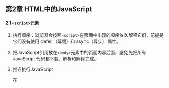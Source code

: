## 第2章 HTML中的JavaScript

#### 2.1 `<script>`元素

1. 执行顺序：浏览器会按照`<script>`在页面中出现的顺序依次解释它们，前提是它们没有使用 defer （延缓）和 async（异步） 属性。

2. 把JavaScript引用放在`<body>`元素中的页面内容后面，避免先把所有 JavaScript 代码都下载、解析和解释完成。

3. 推迟执行JavaScript

   在<script>元素上设置 defer 属性，相当于告诉浏览器立即下载（但也是要到加载到这个元素），但延迟执行，延迟到整个页面都解析完毕后。

   **有多个延迟脚本defer时执行顺序不能确定（尽管大多按照先后顺序），因此最好只包含一个这样的脚本**

4. 异步执行

   可以使用 async 属性表示脚本不需要等待其他脚本，同时也不阻塞文档渲染，即异步加载。异步脚本不能保证按照它们在页面中出现的次序执行。正因为如此，异步脚本**不应该在加载期间修改 DOM**。

5. 动态加载脚本

   可以通过DOM操作向DOM中添加script元素以加载脚本。

6. XHTML本意代替HTML，现已退出历史舞台。

#### 2.2 行内代码与外部文件

1. 最佳实践

   尽可能将JavaScript代码放在外部文件中。

   **可维护性、缓存、适应未来**

#### 2.3文档模式

1. 标准模式下，浏览器按照规范呈现页面。混杂模式下，页面以一种比较宽松的向后兼容的方式显示。

   `<!DOCTYPE html>`是标准模式下HTML5的声明；

   混杂模式靠省略doctype开启；

   标准模式和准标准模式非常接近。

#### 2.4 `<noscript>`元素

1. 对禁用或不支持（已经没有不支持js的了）JavaScript的浏览器提供替代内容。如果浏览器支持并启用脚本，则`<noscript>`元素中的任何内容都不会被渲染。



## 第3章 语言基础

#### 3.1 `<script>`元素

1. ECMAScript中一切都区分大小写

2. ECMAScript标识符的最佳实践是**使用驼峰大小写形式**。

3. 严格模式

   要对整个脚本启用严格模式，在脚本开头加上这一行：

   **`"use strict";` **

   也可在函数体开头单独指定一个函数严格模式。

4. 语句加分号；一条语句也用代码块；

#### 3.3 变量

1. 不推荐改变变量保存值的类型。

2. var的声明的作用域为包含它的**函数作用域**  **（*这里的函数指ECMAScript函数？定义在`if`语句中的大括号内的变量还在函数作用域内）**。

   去掉var 操作符之后，变量 就变成了全局变量，严格模式下不允许。

   用var定义变量会声明“提升”（hoist），也就是把所有变量声明都拉到函数作用域的顶部。

3. `let`和`var`声明的区别

   1. `let`是块作用域；`var`是函数作用域

   2. `let`声明的变量在作用域中不会被提升；

   3. `let`在*全局作用域中*声明的变量不会成为window对象的属性，`var`声明的会；

   4. for循环中，使用`var`定义的迭代变量会渗透到循环体外部。

      奇特问题：`eg`:

      ```javascript
      for (var i = 0; i < 5; ++i) { 
       setTimeout(() => console.log(i), 0) 
      } 
      // 你可能以为会输出 0、1、2、3、4 
      // 实际上会输出 5、5、5、5、5 
      /*
      因为在退出循环时，迭代变量保存的是导致循环退出的值：5。在之后执行超时逻辑时，所有的 i 都是同一个变量.
      */
      
      for (let i = 0; i < 5; ++i) { 
       setTimeout(() => console.log(i), 0) 
      } 
      // 会输出 0、1、2、3、4
      /*
      而在使用 let 声明迭代变量时，JavaScript 引擎在后台会为每个迭代循环声明一个新的迭代变量。
      */
      ```

4. `const`声明

   与`let`基本相同。

   区别：声明的**同时必须初始化变量**，且之后**不可被修改**。

   所以`const`不能声明迭代变量。

   但是值得注意的是，`const` 声明的限制只适用于它指向的变量的引用。如果 `const` 变量引用的是一个对象，可以修改这个对象内部的属性。

   因此可以在`for-of` 和` for-in` 循环中使用。

5. **最佳实践**

   `const`优先，`let`次之，不使用`var`。

#### 3.4 数据类型

1. ECMAScript不能自定数据类型，所有值使用7种数据类型表示

   **6种简单数据类型（原始类型）**

   Undefined、Null、Boolean、Number、String、Symbol

   **1种复杂数据类型**

   Object

2. `typeof`操作符

   ECMAScript类型松散，通过** `typeof`操作符**知道数据类型，其返回的字符串值有7种：

   - "undefined"  未定义；
   - "boolean"  布尔值；
   - "string"  字符串
   - "number"  数值
   - "object"  对象或null
   - "function"  函数
   - "symbol"  符号

   **注意：**

   `typeof`是一个操作符，不需要参数（可以使用参数）；

   `typeof null`返回"object"，`null`被认为是一个对空对象的引用；

   函数其实是对象，但其有自己的特殊属性，所以用`typeof`区分函数和其他对象。

3. **Undefined类型**

   1. 只有一个值`undefined`，使用var或let声明了但没初始化相当于赋了`undefined`值，默认未经初始化的变量都会取得 `undefined`值。
   2. 声明未初始化以及未声明，都会返回"undefined"，所以建议声明的同时初始化。
   3. `undefined`是一个假(false)值。

4. **Null类型**

   1. 只有一个值`null`，表示一个空对象指针。
   2. 用`null`来初始化将来要保存对象值的变量。
   3. `null`也是一个假值，由`undefined`派生而来。

5. **Boolean类型**

   1. 两个字面值：`true`和`false`
   2. 其他类型通过`Boolean()`函数转换为布尔值。

   ![转为布尔值](assets/%E8%BD%AC%E4%B8%BA%E5%B8%83%E5%B0%94%E5%80%BC.png)

6. **Number类型**

   1. 二进制字面量以`0b`开头，八进制以`0o`开头，16进制以`0x`开头，科学记数法`eg: 3.25e7` ;

   2. 浮点值内存是整数值的两倍，所以ECMAScript会尽量把值转换为整数，如定义`1.` `1.0` 都会被转换成整数`1`处理；

   3. 由于浮点数精度问题，**永远不要测试特定的浮点值**。

   4. `isFinite()`函数测试数值范围。

   5. 特殊值`NaN`（Not a number）

      1. `0/0` `-0/+0` ，0，0相除返回 `NaN`；`1/0`为`Infinity`，`1/-0`为`-Infinity`，分子非零返回无穷大；
      2. 任何`NaN`操作返回`NaN`；
      3. `NaN`不等于包括`NaN`在内的任何值；
      4. `isNaN()`函数接收任意数据类型判断是否“不是数值”，该函数会先尝试转换为数值；

   6. 数值转换

      `Number()`转型函数，将任何数据类型转为数值；

      `parseInt()`依据指定基数 [ 参数 **radix** 的值]，把字符串 [ 参数 **string** 的值] 解析成整数;

      `parseFloat()`把一个字符串解析成浮点数。

7. **String类型**

   1. 字符串可以使用双引号（"）、单引号（'）或反引号（`）标示，几种表示没有区别。
   2. 通过length属性获取字符串长度。 eg:`text.length`；
   3. ECMAScript的字符串的值一旦创建就不能变了，要修改必须先销毁原始的字符串。
   4. 通过`toString()`方法转为字符串。eg:`obj.toString()`；
   5. null和undefined没有`toString`方法，使用`String()`转型函数。eg:`String(value)`；
   6. 字符串插值 `${}`可以直接写在字符串里，表达式中可以调用函数和方法。
   7. 模板字面量使用反引号 (\` \`)引用，是允许嵌入表达式的字符串字面量。你可以使用多行字符串和字符串插值功能。
   8. *模板字面量标签函数；
   9. *使用默认的 String.raw 标签函数获取原始的模板字面量内容。

8. **Symbol类型**

   1. 符号是原始值，且符号实例是唯一、不可变的，它的用户是确保对象属性使用唯一标识符。
   2. 使用`Symbol()`函数初始化一个符号。eg：`let sym = Symbol();`
   3. *使用`Symbol.for()`在全局符号注册表中创建并重用符号。
   4. 凡是可以使用字符串或数值作为属性的地方，都可以使用符号作为属性。
   5. \* **常用内置符号**以Symbol工厂函数字符串属性的形式存在。

9. **Object类型**

   1. 通过创建Object类型的实例来创建自己的对象，再给对象添加属性和方法：`let o = new Object()`
   2. Object是派生其他类的基类，，所有属性和方法在派生对象同时存在。
      - `constructor`：用于创建当前对象的函数；
      - `hasOwnProperty(propertyName)`：判断当前实例是否存在给定的属性。
      - `isPrototypeOf(object)`：判断当前对象是否是另一个对象的原型
      - `propertyIsEnumerable(propertyName)`：用于判断给定的属性是否可以使用
      - `toLocalString()`返回对象的字符串表示。（本地化执环境）
      - `toString()`返回对象的字符串表示。
      - `valueOf()`返回对象对应的字符串、数值或布尔表示。

#### 3.5 操作符

大部略过

1. 指数操作符 ** 	

   `Math.pow(3,2);与 3**2 一样`

2. 等于操作符`==`和全等操作符`===`的区别在于前者会先进行强制类型转换再确定操作数是否相等。后者不转换操作数。

3. 逗号操作符在同一条语句执行多个操作

   eg:`let num1 = 1,num2 = 2,num3 = 3`;

#### 3.6 语句

1. `for-in` 

   严格的迭代语句，用于枚举对象中的非符号键属性

   `for (property in expression) statement		`eg:

   ```javascript
   for(const propName in window){
   document.write(propName);
   }//显示了BOM对象window的全部属性
   ```

   ECMAScript对象的属性是无序的，因此`for-in`不保证返回对象属性的顺序。

2. `for-of`

   严格的迭代语句，遍历可迭代对象的元素，

   `for(property of expression) statement`

   ```javascript
   for(const el of [2,4,6,8]){
   document.write(el);
   }
   ```

   按照可迭代对象的next()方法顺序迭代元素，不支持迭代的变量将抛出错误。

3. 标签语句 `label:statement`

4. `switch`语句在比较每个条件值时会使用全等操作符，不会强制转换数据类型。

#### 3.7 函数

1. 基本用法

   ```js
   function functionName(arg0, arg1,...,argN) { 
    statements 
   }
   ```

2. 最佳实践：函数要么返回值，要么不返回值。只在某个条件下返回值的函数会带来麻烦，尤其是调试时。



## 第4章 变量、作用域与内存

#### 4.1 原始值与引用值

1. 原始值就是最简单的数据，Undefined、Null、Boolean、Number、String 和 Symbol。保存原始值的变量**按值**访问；

   引用值则是由多个值构成的对象。JavaScript不能直接访问内存，实际上操作的是对该对象的引用而非实际的对象本身。为此，保存引用值的变量是**按引用**访问的。

2. 原始值大小固定，因此保存在栈内存上。

   引用值是对象，存储在堆内存上。

3. 复制值

   原始值复制直接复制内存里的原始值；

   引用值赋给另一个变量，复制的是一个指针，和原变量指向同一个对象。

4. 传递参数

   *明确*：**ECMAScript中所有函数的参数都是按值传递的**

   如果是原始值，那么就跟原始值变量的复制一样，如果是引用值，那么就跟引用值变量的复制一样。

   ***在按引用传递参数时，值在内存中的位置会被保存在一个局部变量，这意味着对本地变量的修改会反映到函数外部。（这在 ECMAScript 中是不可能的。）**  需在后续实践中深入理解

5. 确定类型

   `typeof`确定原始值的类型好用，但对于引用值null或对象，使用`instanceof`判断对象是否为给定引用类型的实例。（按照原型链判定）

#### 4.2 执行上下文与作用域

1. 每个上下文关联一个**变量对象**，上下文中的所有变量和函数都存在这个对象上。上下文在其代码执行完毕后被销毁。

2. **全局上下文**是最外层的上下文，在浏览器中是window对象。`var`定义的全局变量和函数都会成为window对象的属性和方法，`let`和`const`的顶级声明不会定义在全局上下文中，但在作用域链解析效果上是一样的。

3. 每个函数调用都有自己的上下文。当代码执行流进入函数时，函数的上下文被推到一个上下文栈上。在函数执行完之后，上下文栈会弹出该函数上下文。

4. 上下文中的代码在执行的时候，会创建变量对象的一个**作用域链**，代码正在执行的上下文的变量对象始终位于作用域链的最前端。

5. 函数参数被认为是当前上下文中的变量

6. 执行到`try/catch`语句中的`catch`块，会在作用域链 前端添加一个变量对象。创建一个新的变量对象，这个变量对象会包含要抛出的错误对象的声明。

7.  ** `const`**声明的变量不能再被赋其他引用值，但对象键值不受影响。如果想整个对象不能被修改，使用`Object.freeze()`，再赋值会静默失败。

   `const obj = Object.freeze({});`

   应尽多的使用`const`声明。

8. 查找标识符的顺序沿着作用域链，最终可达全局上下文的变量对象。

#### 4.3 垃圾回收

1. **标记清理**

   1. 标记内存中所有变量
   2. 去除上下文中的变量以及被上下文变量引用的变量的标记。
   3. 现有标记的就是待删除的，进行一次**内存清理**，销毁带标记的值并回收内存。

2. 引用计数

3. **内存管理**

   - 出于安全考虑，分配给浏览器的内存一般比较少，应保持较小的内存占用量。

     优化内存：**解除引用**：将不再必要的数据设置为null

   - 通过const和let声明提升性能；

   - 避免意外声明全局变量导致内存泄漏；

## 第6章 集合引用类型

#### 6.1 Object

1. 显式地创建对象：
   - new Object()
   - 对象字面量--常用
2. 所有现代浏览器都支持在对象的最后一个属性后加`,` ，尽管我不喜欢加。
3. 存取对象的属性
   - 点语法（首选）：`person.name`
   - 中括号（可通过变量访问属性or属性名包含特殊字符）：`person[name]`

#### 6.2 Array 



## 第8章 对象、类和面向对象编程

#### 8.1 理解对象

1. 对象的属性分为两种：

   **数据属性**和**访问器属性**

2. 内部特性用来描述属性的特征，用中括号括起来，如[[Enummerable]]

3. **数据属性**

   4个特性

   `[[Configurable]]` `[[Enumerable]]` `[[Writable]]` `[[Value]]` 

   - `[[Configurable]]`：是否可以delete删除；是否可以修改特性；是否可以转为访问器属性/数据属性；（直接定义在对象上的属性默认为`true`）

   - `[[Enumerable]]`：是否可以`for-in`遍历；（直接定义在对象上的属性默认为`true`）
   - `[[Writable]]`：属性值是否可以被修改；（直接定义在对象上的属性默认为`true`）
   - `[[Value]]`：属性值（默认为undefined  **惊现undefined的由来*）

   *** 注意**：如果调用了`Object.defineProperty()`了但不指定特性，默认都为`false` (对于访问器属性来说也是如此）

4. **访问器属性**

   4个特性

   `[[Configurable]]` `[[Enumerable]]` `[[Get]]` `[[Set]]` 

   - `[[Configurable]]`：同上

   - `[[Enumerable]]`：同上
   - `[[Get]]`：获取函数 (默认为undefined)
   - `[[Set]]`：设置函数（默认为undefined）

   访问器属性不能直接定义，只能通过`Object.defineProperty()`定义。

5. 示例

   ```js
   let book = {
       year_:2017,		//伪私有成员
       edition:1		//公共成员
   }
   Object.defineProperty(book,'year',{	//访问器属性year
       get(){
           return this.year_
       },
       set(newValue){
           this.year_ = newValue
       }
   })
   ```

6. 定义多个属性

   ```js
   let book = {}
   Object.defineProperties(book,{
       year_: {
           value: 2021
       },
       year:{
           get(){
               return this.year_
           },
           set(v) {
               this.year_ = v
           }
       }
   })
   ```

   其实跟`defineProperty`一样，不设置特性默认全为false，也可以手动在每个属性后面的描述对象里设置。

7. 获取属性的特性

   `Object.getOwnPropertyDescriptor(book,'year_')`获取book对象的year_属性的特性

   `Object.getOwnPropertyDescriptors(book)`获取book对象所有属性的特性

8. 合并对象

   ```js
   Object Object.assign(target,src,src1,src2)
   ```

   将源对象src, src1, src2 合并到目标对象 target 上，同时返回目标对象

   - 复制的是**可枚举属性**和**自有属性**；<span style="color:green">这里需要后续理解</span>
   - 执行浅复制，多个源对象有相同属性，使用最后一个值；
   - 访问器属性的值会作为静态值给目标对象； 即无法转移get()和set()；
   - 复制时出错，会直接中止而无法回滚
   
9. 相等判定

   与 `===` 相比，考虑了一些边界情况，如正确的NaN相等判定。

   `Object.is(NaN,NaN)` -> `true`

10. 增强的对象语法【**请默认使用**】

    - 属性值简写

      ```js
      let name = 'Matt'
      let person = {	//原来的写法
      	name:name
      }
      let person = {	//简写得到一样的结果
      	name
      }
      ```

    - 可计算属性

      使用可计算属性在对象字面量中直接动态命名属性，用中括号包围的对象属性键将在运行时作为JavaScript表达式求值

      ```js
      const nameKey = 'name'
      let person = {
      	[nameKey]:'Matt'
      }
      console.log(person) //{name:'Matt'}
      ```

    - 简写方法名

      ```js
      //旧方式：方法名、冒号、匿名函数表达式
      let person = {
      	sayName: function(name){
      		console.log(`My name is ${name}`)
      	}
      }
      //新方式
      let person = {
      	sayName(){
      		console.log(`My name is ${name}`)
      	}
      }
      //同样适用于获取函数和设置函数
      let person = {
      	name_:'',
      	get name(){
      		return name_
      	},
      	set name(name){
      		this.name_ = name
      	}
      }
      //可兼容可计算属性键
      const methodKey = 'sayName'
      let person = {
      	[methodKey](name){
      		console.log(name)
      	}
      }
      ```

11. 对象解构

    ```js
    let person = {
        name:'Matt',
        age:27
    }
    let {name:personName, age:personAge} = person
    console.log(personName,personAge) //Matt 27
    //若名称一样，可以使用简写
    let {name,age} = person
    //若引用的属性可能不存在，可以使用默认值
    let {name,job='Engineer'} = person
    
    //如果要给事先声明好的变量赋值，表达式必须包含在一对括号中
    let personName, personAge
    let person = {
        name:'Matt',
        age:27
    }
    ({name: personName, age: personAge} = person)
    ```

12. 对象解构拓展

    - 嵌套解构
    - 部分解构
    - 参数上下文匹配

#### 8.2 创建对象

​	创建对象的方式：1. new Object()； 2. 对象字面量；缺点是创建具有同样接口的多个对象需要重复编写很多代码

1. 概述

   ES5.1构造函数加原型继承；ES6支持了类和继承，是封装了之前规范的语法糖。

2. **工厂模式**

   可以创建多个类似对象，但没解决对象标识问题（新创建的对象是什么类型）
   
3. **构造函数模式**

   1. 可以创建**特定类型**的对象，通过构造函数创建对象：

   ```js
   function Person(name, age, job){
       this.name = name
       this.age = age
       this.job = job
       this.sayName = function (){
           console.log(this.name)
       }
   }
   let person = new Person('Matt',27,'Doctor')
   ```

   2. 使用`new`操作符时会进行：
      1. 在内存中创建一个新对象
      2. 对象内部的`[[Prototype]]`特性被赋值为构造函数的`prototype`属性
      3. 构造函数内部的`this`被赋值为这个新对象
      4. 执行函数内部的代码（给新对象添加属性）
      5. 返回创建的对象

   3. 按照惯例，构造函数名**首字母大写**，其他函数首字母小写

   4. 自定义构造函数可以确保实例被标识成特定类型（使用 `instanceof` 操作符确定对象类型）
   5. 若不想传参，构造函数后面的括号可加可不加

4. 构造函数也是函数

   与普通函数的唯一区别是调用方式不同，**任何函数只要用`new`操作符调用就是构造函数，不使用`new`操作符就是普通函数。

   调用一个函数而未明确设置this的情况下，this始终指向Global对象

5. 构造函数存在的问题

   构造函数定义的方法会在每个实例上都创建一遍，通过原型模式解决

6. **原型模式**

   每个函数都会创建一个`prototype`属性（不是[[prototype]]特性），这个属性是一个对象，就是通过调用构造函数创建的对象的原型。

   将属性和方法直接添加到函数的 `prototype`属性（`Person.prototype`）上，就将由所有实例共享。

7. **原型**

   先上两个原型关系图

   原型关系图

   ![原型关系图](assets/%E5%8E%9F%E5%9E%8B%E5%85%B3%E7%B3%BB%E5%9B%BE.jpg)

   ![构造函数_原型对象_实例关系图](assets/%E6%9E%84%E9%80%A0%E5%87%BD%E6%95%B0_%E5%8E%9F%E5%9E%8B%E5%AF%B9%E8%B1%A1_%E5%AE%9E%E4%BE%8B%E5%85%B3%E7%B3%BB%E5%9B%BE.png)
   
   1. 只要创建一个函数，就会有一个 `prototype`属性（指向原型对象），这个原型对象默认获得一个 `constructor`的属性，指回与之关联的构造函数。Person.prototype.constructor指向Person。
   
   2. 每次调用构造函数创建一个新实例，这个实例内部的 `[[prototype]]`指针就会被赋值为构造函数的原型对象。可以通过浏览器暴露的`__proto__`属性访问对象的原型。
   
   3. isPrototypeOf()会在传入参数的 `[[prototype]]`指向调用它的对象时返回true
   
   4. Object类有一个**`Object.getPrototypeOf()`**的方法，返回函数内部特性`[[prototype]]`的值。是ES5中得到对象的原型对象的**标准方法**，具有同样作用的**`__proto__`**属性只是浏览器实现的**非标准方法**
   
   5. 使用Object.setPrototypeOf()往实例的私有特性`[[prototype]]`里写入新值，可以重写一个对象的原型继承关系
   
      ```js
      //重写对象person的原型为biped，这个操作的影响极为深远：首先，不管属性有什么差别，都是直接替换掉的；更重要的是，所有继承此原型的都会被最后一次重写影响，因此也严重影响性能
      Object.setPrototypeOf(person,biped) 
      ```
   
      为避免性能影响，应使用`Object.create()`来创建一个**新**对象，同时为其指定原型（即这个方法的第一个参数）。
   
8. 原型层级

   1. 属性搜索

      通过对象访问属性时，会按照属性名称开始搜索。开始于对象实例本身，若没有则沿着原型对象往上找。

   2. 可以通过实例读取原型对象上的值但不能通过实例重写这些值，如果在对象创建与原型上同名的属性，就会**遮蔽**原型上对应的属性，把对象上的这个属性值设为**null**也不能恢复联系，除非使用`delete`操作符删除实例属性。

   3. **hasOwnProperty()**方法用于确定某个属性在**实例上**还是**原型对象**上。

      在属性存在于调用它的对象实例上时返回`true`

      ```js
      person.hasOwnProperty('name')//若name在person实例上，返回true，若只在原型上，返回false
      ```

   4. `in`操作符

      会在通过对象访问指定属性时返回true，无论是在实例上还是原型上。

      那么问题来了，如何确定某个属性是否存在于原型上？

      同时使用 `hasOwnProperty()`和`in`：

      ```js
      function hasPrototypeProperty(object, name){
      	return !object.hasOwnProperty('name') && (name in object)
      }	//不在实例上又能通过in访问到
      ```

   5. for-in循环

      可以通过对象访问并可以被枚举的属性都会返回(不管是在实例还是原型链上【也受到屏蔽的限制】)

   6. `Array[String] Object.keys(obj)`

      接收一个对象作为参数，返回所有可枚举属性名称的字符串数组（不走原型链）

   7. `Array[String] Object.getOwnPropertyNames(obj)`

      与6区别是能列出不可枚举的属性。

      6、7在适当的时候可以替代for-in，比如不需要管原型的时候。

   8. 属性枚举的顺序

      for-in 和 Object.keys()的枚举顺序是不确定的，取决于JavaScript引擎

      `Object.getOwnPropertyNames()、Object.getOwnPropertySymbols()、Object.assign()`的顺序是确定性的，顺序：

      1. [升序]枚举数值键
      2. [插入顺序]枚举字符串和符号键（在对象字面量中定义的键以逗号分隔的顺序为准）

9. 对象迭代

   略过

10. 其他原型语法

    ```js
    //定义原型属性和方法的封装方式，不必每次Person.prototype了，也存在问题（先不深究这里）
    function Person(){}
    Person.prototype = {
    	name:'Nicho',
    	age:29,
    	sayName(){}
    }
    ```

11. 原型的动态性

    从原型上搜索值是动态的，任何时候对原型所做的修改都会在实例上反映出来（即使实例在修改原型前已经存在）前面8.2-7-5也涉及到了。

    **原因**：

    实例和原型之间就是简单的指针，而不是保存的副本；

    如果重写原型切断和构造函数的联系，也不会改变**已创建**实例与**最初**的原型之间的联系，引用的仍然是最初的原型。

    **实例只有指向原型的指针，没有指向构造函数的指针**

12. 原生对象原型

    原生引用类型的构造函数（Object、Array、String）也在原型上定义了实例方法，而且也可以修改这些方法，但不推荐修改原生对象原型，推荐创建自定义的类继承原生类型。

13. 原型的问题

    所有属性在实例间共享：

    函数，很合适，就是要共享的；

    属性，不合适，原始值属性尚且可以用遮蔽解决问题，引用值不行。

#### 8.3 继承（理解为主，面试时再去抠细节记忆）

1. 继承的方式：接口继承、实现继承。ECMAScript函数没有签名，无法实现接口继承，主要通过原型链实现**实现继承**。

2. 原型链继承

   另一个类型的实例作为原型

   ```js
   SubType.prototype = new SuperType()
   ```

   问题：

   - 原型中包含引用值的时候；

   - 子类型实例化时不能给父类构造函数传参；

3. 盗用构造函数继承

   在子类构造函数中调用父类构造函数

   ```js
   function SubType(){
   	SuperType.call(this)
   }
   ```

   优点：

   - 可以在子类构造函数中向父类构造函数传参

   问题：

   - 必须在构造函数中定义方法
   - 子类也不能访问父类原型上定义的方法

4. 组合继承（使用最多的继承模式）

   综合原型链和盗用构造函数，使用原型链继承原型上的属性和方法，通过盗用构造函数继承实例属性。

   ```js
   function Parent (name) {
       this.name = name;
       this.colors = ['red', 'blue', 'green'];
   }
   Parent.prototype.getName = function () {
       console.log(this.name)
   }
   function Child (name, age) {
       Parent.call(this, name);
       this.age = age;
   }
   Child.prototype = new Parent();
   Child.prototype.constructor = Child;
   var child1 = new Child('kevin', '18');
   child1.colors.push('black');
   console.log(child1.name); // kevin
   console.log(child1.age); // 18
   console.log(child1.colors); // ["red", "blue", "green", "black"]
   var child2 = new Child('daisy', '20');
   console.log(child2.name); // daisy
   console.log(child2.age); // 20
   console.log(child2.colors); // ["red", "blue", "green"]
   
   ```

5. 原型式继承、寄生式继承、寄生式组合继承

#### 8.4 类

1. 类定义

   ```js
   类声明和类表达式
   class Person{}
   const Animal = class{}
   ```

   与函数表达式（回顾：函数声明可以被提升，表达式不可以，所以叫声明提升）类似，类表达式在被求值前也不能引用；

   但与函数表达式不同的是，函数声明可以提升，类定义（类声明）不可以；

2. 作用域

   函数受函数作用域限制，类受**块作用域**限制；

3. 类的构成

   可以包含函数构造方法、实例方法、获取函数、设置函数、静态类方法，但都不是必需的，空的类定义也有效。

   与构造函数一样，类首字母名称大写。

   类表达式名称可选，但不能在表达式作用域外访问。`let Person = class PersonName{}`

4. 类构造函数

   `constructor`在类定义块内部创建类的构造函数，告诉解释器使用new创建实例时，应调用这个函数。不定义将为空函数。

   1. 使用`new`操作符实例化Person的操作等于使用`new`调用其构造函数，只不过`new`和类用在一起时，JavaScript解释器知道应该用`constructor`函数进行实例化，`new`调用类的构造函数：

      - 在内存中创建一个新对象
      - 在这个新对象内部的`[[Prototype]]`指针被赋值为构造函数的 `prototype`属性；
      - 构造函数内部的`this`被赋值为这个新对象（this指向新对象）
      - 执行构造函数内的代码（给新对象添加属性）
      - 如果构造函数返回非空对象，则返回该对象，否则返回刚创建的对象。

      参见 #8.2-3-2

   2. 类实例化时传入的参数会用做构造函数的参数。若不需要参数，类名后的括号可选。

      参见 #8.2-3-5

   3. 类构造函数与构造函数的主要区别：

      调用类构造函数必须使用new操作符，而普通构造函数如果不使用new调用，就会以全局的this（Global，通常是window）作为内部对象

      类构造函数没有什么特殊之处，实例化之后会成为普通的实例方法，可以在实例上引用它（但由于是类构造函数，还是要使用new调用）

   4. ECMAScript类就是一种特殊函数

      在类的上下文中，类本身在使用new调用时就被当成构造函数，而此时类中定义的constructor不会被当成构造函数。

      ```js
      class Person {}
      let p1 = new Person()
      console.log(p1.constructor === Person)//true
      console.log(p1 instanceof Person)//true
      console.log(p1 instanceof Person.constructor)//false
      let p2 = new Person.constructor()
      console.log(p2.constructor === Person)//false
      console.log(p2 instanceof Person)//false
      console.log(p2 instanceof Person.constructor)//true
      ```

      类可以像其他对象或函数引用一样在任何地方定义（比如在数组中），也可以把类作为参数传递；

   5. 立即实例化类

      ```js
      let p = new Class Foo{	//表达式定义，所以类名Foo可选。p就是这个实例
      	constructor(x){
      		console.log(x)
      	}
      }('bar')	//立即实例化，会执行构造函数，打印出参数'bar'
      ```

   6. 类上的实例成员、原型成员、类成员

      1. 实例成员

         来源：new调用类标识符时执行类构造函数`constructor`，为实例（this）添加“自有”属性，不在原型上共享。

         ```js
         class Person {
             constructor() {
                 this.name = 'jack'
                 this.sayName = ()=>{
                     console.log(this.name)
                 }
             }
         }
         ```

      2. 原型方法和访问器

         来源：在类块中定义的方法作为原型方法

         constructor的this指向实例；

         类块中的this指向原型（其实是永远指向调用方法的对象，如果实例调用，那就是指向实例）（如这里的set访问器，this.name_是定义在原型上的，不过name属性在实例上）；

         静态方法的this指向类自身；

         ```js
         class Person {
             constructor(){} //会存在于不同的实例上
             //类块定义的会定义在类的原型上
             sayHello(){
                 console.log('Hello')
             }
             //等同于对象属性，可以用字符串、符号、或计算值作为键
             [symbolKey](){
                 console.log('invoked symbolKey')
             }
             ['computed'+'Key'](){
                 console.log('invoked computedKey')
             }
             //支持获取和设置访问器，跟普通对象一样
             set name(newName) {
                 this.name_ = newName
             }
             get name(){
                 return this.name_
             }
             //不能在类块中给原型添加原始值或对象
             //name:'Jake'   Uncaught SyntaxError:Unexpected token
         }
         ```

      3. 静态类方法

         静态成员使用`static`作为前缀，`this`引用自身，每个类只能被创建一次。

         静态类方法非常适合用作实例工厂，如下例。通常用于为一个应用程序创建工具函数。

         ```js
         class Person {
             constructor(age){
                 this.age = age
             } //会存在于不同的实例上
             static locate(){
                 console.log('class',this)
                 return new Person(13)
             }
         }
         let p = Person.locate() //class,class Person{}
         console.log(p.age) //13
         ```

      4. 非函数原型和类成员

         类定义并不显式地支持在原型或类上添加数据成员（但自己实践可以给类添加静态数据成员【之后在MDN上也看到这样的例子，不过后面也说“静态的或原型的数据属性必须定义在类定义的外面”】，不过说这是反模式，不应当使用），但在类定义外部，可以手动添加。

         ```js
         class Person{
             sayName(){
                 console.log(`${Person.greeting}${this.name}`)}}
         Person.greeting = 'My name is '
         Person.prototype.name = 'jake'
         let p = new Person()
         p.sayName() //My name is Jake
         ```

      5. 迭代器和生成器方法

         **\*【暂时略过】\***

   7. 继承

      1. `extends`单继承

         使用`extends`关键字，可以继承任何拥有[[construct]]和原型的对象，意味着可以继承类或者普通的构造函数

         ```js
         class Vehicle {}
         class Bus extends  Vehicle{}
         let b = new Bus()
         console.log(b instanceof Bus) //true
         console.log(b instanceof Vehicle) //true
         
         function Person(){}
         class Engineer extends Person{}
         let e = new Engineer()
         console.log(e instanceof Engineer) //true
         console.log(e instanceof Person) //true
         ```

      2. `super()`

         派生类通过 `super`关键字引用它们的原型，仅限于在类构造函数、实例方法、静态方法内部使用。

         - 在类构造函数中使用`super`可以调用父类构造函数；

           ```js
           class Bus extends Vehicle {
           	constructor(){
           		super() //相当于super.constructor
           	}
           }
           ```

         - 在静态方法中使用`super`调用继承的类上定义的静态方法

           ```js
           class Bus extends Vehicle {
           	static identify(){
           		spuer.identify()
           	}
           }
           ```

      3. `[[HomeObject]]`

         类构造函数和静态方法有特性`[[HomeObject]]`，指向定义该方法的对象，`super`定义为`[[HomeObject]]`的原型

      4. 使用`super`注意

         - 只能在派生类构造函数、实例方法、静态方法中使用
         - 不能单独使用`super`，要么调构造函数，要么静态方法
         - 调用`super()`会调用父类构造函数，并将返回的实例赋值给`this`
         - `super()`如同调用构造函数，可以给父类构造函数传参，`super(param)`
         - 如果没有定义类构造函数，会在实例化派生类时调用`super()`并传入所有参数
         - 在类构造函数中，不能在`super()`之前调用this
         - 如果派生类中显示定义了构造函数，则必须在其中调用`super()`，要么返回一个对象

      5. 抽象基类

         `new.target`保存通过`new`调用的类或函数，通过`new.target`检测以阻止实例化抽象基类，实现抽象类。

         也可以通过检查指定派生类必须定义的方法。（尽管跟java比起来相当奇怪，但也算实现了）

         ```js
         class Vehicle {
             constructor() {
                 if(new.target === Vehicle){
                     throw new Error('Vehicle cannot be directly instantiated')
                 }
                 if(!this.foo){
                     throw new Error('Inheriting class must define foo()')
                 }
             }
         }
         ```

      6. 类混入

         模拟多继承（略）

## 第10章 函数

​	函数是Function类型的实例，所以是一个对象，函数名为对象指针。

​	四种定义函数的方式

```javascript
function sum(num1, num2){
 return num1+num2;
}//函数声明的方式
```

```js
let sum = function(num1, num2){
 return num1+num2;
}; //函数表达式
```

```js
let sum = (num1, num2)=>{
 return num1+num2;
}; //箭头函数
```

```js
let sum = new Function("num1","num2","return num1+num2"); //Function构造函数，不推荐
```

#### 10.1 箭头函数

1. 可以使用函数表达式的地方都可以使用箭头函数；

2. 只有一个参数的时候，不需要括号；

3. 箭头函数不能使用`arguments` `super` `new.target`，不能用作构造函数，也没有`prototype`属性；

4. 函数体部分有省略大括号的情况，但注意：

   - 只能有一条语句；

   - 隐式返回这条语句的值；（相当于写了个return）

#### 10.2 函数名

1. 使用不带括号的函数名会访问函数指针，而不会执行函数。
2. 函数名就是指向函数的指针，一个函数可以有多个名称。

#### 10.3 理解参数

1. ECMAScript函数的参数只是为了方便才写出来的，不是必须；
2. 命名参数和arguments在内存是分开的，不过会保持同步，修改`arguments[0]`会修改对应命名参数`num1`的值，注意，在严格模式下不会影响，`num1`的值不变。
3. 箭头函数不能使用`arguments`关键字访问参数，只能通过命名参数访问；

#### 10.4 没有重载

1. ECMAScript函数没有签名，故而没有重载

#### 10.5 默认参数值

1. 显式定义默认参数

```js
function makeKing(name = 'Henry') { 
 return `King ${name} VIII`;
} 
```

箭头函数也可以用

```js
let makeKing = (name = 'Henry') => `King ${name}`;
```

2. 参数也存在于自己的作用域中，它们不能引用函数体的作用域：

#### 10.6 参数扩展与收集

1. 扩展参数

   ```js
   console.log(getSum(...values, ...[5,6,7]));
   ```

2. 收集参数

   没明白

#### 10.7 函数声明与函数表达式

1. JavaScript 引擎在任何代码执行之前，会先读取函数声明，并在执行上下文中生成函数定义，进行了**函数声明提升**。而函数表达式必须等到代码执行到它那一行，才会在执行上下文中生成函数定义。

   其他时候没有区别。

#### 10.9 函数内部

1. **arguments对象**

   一个类数组对象，包含调用函数时传入的所有参数。

2. **this对象**

   在标准函数中，this 引用的是把函数当成方法调用的上下文对象；

   在箭头函数中，this引用的是定义箭头函数的上下文。

3. **caller属性**

   引用的是调用当前函数的函数（函数的代码），如果是在全局作用域中调用的则为 null。

4. **new.target属性**

   如果函数是正常调用的，则 new.target 的值是 undefined；如果是使用 new 关键字调用的，则 new.target 将引用被调用的

   构造函数。

#### 10.10 函数属性与方法

1. 每个函数都有两个属性：

   `length` ：命名参数的个数；

   `prototype` ：保存引用类型所有实例方法，`toString()` `valueof()`都保存在`prototype`上，进而由所有实例共享

2. 还有两个方法：

   `apply()`: 会设置调用函数时函数体内 this 对象的值。apply()方法接收两个参数：函数内 this 的值和一个参数数组。第二个参数可以是 Array 的实例，但也可以是 arguments 对象。

   ```js
   let obj={
       name:"Cicy"
   }
   function f(){
       return this.name;
   }
   console.log(f.apply(obj));
   ```

   **作用**：调用函数；改变this值；

   接收的参数数组可以是 Array 的实例，也可以是 arguments 对象。

   `call()`向函数传参时，必须将参数一个一个地列出来，其他没区别。

   （还有一个`bind()`方法）；

#### 10.12 递归

1. 通常一个函数通过名称调用自己；

#### 10.13 尾调用优化

#### 10.14 闭包

1. **闭包**指的是引用了另一个函数作用域变量的函数，通常在嵌套函数中实现的。
2. 实现闭包的本质很简单，就是在一个函数内部定义的函数会把其包含函数的活动对象添加到自己的作用域链中。

3. *闭包中的this对象

#### 10.15 立即调用的函数表达式

1. 立即调用的**匿名函数**又被称作**立即调用的函数表达式**

   ```js
   (function(){
   }) ();//用来模拟块级作用域，ES6之后不需要这样
   ```

   另一个用途为锁定参数值；

#### 10.16 私有变量

1. JavaScript没有私有成员的概念（对象的属性都是公有），有**私有变量**的概念。任何定义在函数或块中的变量，都可以认为是私有的，因为外部无法访问。

   私有变量包括**函数参数、局部变量，以及函数内部定义的其他函数**。

2. **特权方法**是能够访问函数私有变量（及私有函数）的公有方法。

3. *模块模式

## 第11章 期约与异步函数

#### 11.1  异步编程

1. 异步操作是为了优化因计算量大而时间长的操作，但只要不想为了等待某个异步操作而阻塞线程执行，就可以使用异步操作。

2. 异步操作经常是必要的，强制进程等待一个长时间的操作通常是不可行的。

   eg：

   *代码要访问一些高延迟的资源，比如等待远程服务器的响应；*

   *监听事件，事件发生时触发执行某一函数；*

   *延迟一定的时间后执行某一函数；*

3. 异步代码不容易推断，异步操作由系统生成一个入队的中断，但入队的时机对JavaScript运行时是一个黑盒，无法预知（尽管可以保证发生在当前线程同步代码之后）。以往有这样几个模式来实现异步编程：

   - 定义回调函数来表明异步操作完成

     1. 异步返回值

        把`setTimeout()`的返回值传到需要的地方：

        ```js
        function double(value,callback){
            setTimeout(()=>{callback(value*2)},1000)
        }
        double(2,x=>{console.log(x)})
        ```

     2. 失败处理

        成功回调和失败回调

        ```js
        function double(value,success,failture){
        	XXXX
        }
        ```

     3. 嵌套异步回调

        如果异步返回值又依赖于另一个异步返回值，就要用嵌套回调，随着代码复杂，回调策略不具有可拓展性。

#### 11.2 期约

1. 期约是对尚不存在结果的一个替身。ES6新增引用类型`Promise`，通过`new`实例化，创建期约时需要传入执行器函数作为参数。

2. 期约状态机

   期约是一个有状态的对象，可能处于以下三种状态之一：

   - 待定（pending）
   - 兑现（fulfilled）
   - 拒绝（rejected）

   待定是一个期约最初的状态，可以落定（settled）为fulfilled或者rejected，落定后期约的状态就不再改变。

   期约**将异步行为封装起来，隔离外部的同步代码**，它的状态是私有的，不能直接通过JavaScript检测到。

3. 期约的作用

   - 提供期约的完成状态；
   - 提供期约改变时异步操作生成的值；

   期约改变时，若为兑现，有一个value，若为拒绝，有一个reason，都是可选的不可修改的引用，默认undefined

4. 通过执行器控制期约状态

   期约的状态是私有的，通过执行器函数控制期约状态，执行器的两项职责：

   - 初始化期约的异步行为；
   - 控制状态的最终转换；（通过 `resolve()`和`reject()`实现）

5. Promise静态方法：`Promise.resolve()`

   调用`Promise.resolve()`方法，可以实例化一个解决的期约，它的值（`value`）为传入的第一个参数。

   `console.log(Promise.resolve(0))`的打印出0，如果传入的参数本身是一个期约，它就相当于一个空包装，可以认为是一个幂等方法，利用这个幂等性可以保留传入期约的状态。

6. Promise静态方法：`Promise.reject()`

   实例化一个拒绝的期约并抛出一个异步错误（只能通过拒绝处理程序捕获），它的理由（`reason`）就是传入的第一个参数。

   不是幂等的，如果传入一个期约，这个期约将成为它的拒绝理由（`reason`）。

7. Promise静态方法：`Promise.all()`

   组合期约

   接收一个可迭代对象，返回一个新期约，这个期约会在包含的每个期约全部解决之后再解决，如果有一个拒绝，则合成的期约也会拒绝并将第一个拒绝的`reason`作为拒绝理由（不过并不影响包含的其他期约的正常拒绝操作）。

   ```js
   Promise.all([
       Promise.resolve(1),
       Promise.resolve(),
       Promise.resolve('val')
   ])
   .then((values)=>{
       console.log(values)
   })
   // 删除[ 1, undefined, 'val' ]
   ```

8. Promise静态方法：`Promise.race()`

   接收一个可迭代对象，返回一个新期约，这个期约是包含期约中最先落定的期约的镜像。

9. Promise**实例**方法：`Promise.prototype.then()`

   为期约添加处理程序，最多接收两个参数（处理函数onResolved函数和onRejected函数，会忽略非函数参数），分别在进入“兑现”和“拒绝”状态时执行，返回一个新的期约实例（无论`fulfilled`还是`rejected`均用`Promise.resolve()`包装），这个期约实例的`value`来自处理函数的返回值，默认为`undefined`，如果在处理程序中抛出了异常，返回值就是一个拒绝的期约（大概像这个样子`Promise.resolve(Promise.rejected())`）。

   **`then()`返回期约指的是把`then()`的处理函数返回的值包装成一个期约**

   ```js
   let p = new Promise(((resolve, reject) =>{
       console.log('first')
       resolve()
   }))
   let p2 = p.then(()=>{
       console.log('second')})
   //这个例子里，p.then()返回一个用Promise.resolve()包装的期约，但then()的处理函数并未返回任何值，所以p2为 Promise {undefined}，若
   let p3 = p.then(()=>{
       return 'p3'})
   //则p3为 Promise {'p3'}
   ```

   **所以如果要处理连续的Promise链，`then()`的处理函数应主动返回一个Promise给`then()`进行包装和返回，就应该是像下面p1.then()里写的那样：**

   ```js
   let p1 =new Promise(((resolve, reject) => {
       console.log('p1')
       setTimeout(resolve,1000)
   }))
       p1.then(()=>{
        //return Promise给p.then()
        return new Promise((resolve, reject) => {
           console.log('p2')
           setTimeout(resolve,1000)
       })
   }).then(()=>{
           console.log('p3')
       })
   ```

   **还有很多这样的写法，让我一度很迷惑：**

   ```js
   /*可以注意到没有return关键字，这是箭头函数的原因:
   箭头函数函数体部分有省略大括号的情况，但注意：
   - 只能有一条语句；
   - 隐式返回这条语句的值；（相当于写了个return）*/
   p1.then(()=>
        new Promise((resolve, reject) => {
            console.log('p2')
            setTimeout(resolve, 1000)
        })
   )
   ```

   

10. Promise**实例**方法：`Promise.prototype.catch()`

   相当于`Promise.prototype.then(null,onRejected)`

11. Promise**实例**方法：`Promise.prototype.finally()`

    [书里写的奇奇怪怪，不易理解，这里摘抄了MDNS上的描述]

    **`finally()`**方法返回一个[`Promise`](https://developer.mozilla.org/zh-CN/docs/Web/JavaScript/Reference/Global_Objects/Promise)。在promise结束时，无论结果是fulfilled或者是rejected，都会执行指定的回调函数。这为在`Promise`是否成功完成后都需要执行的代码提供了一种方式。

    这避免了同样的语句需要在[`then()`](https://developer.mozilla.org/zh-CN/docs/Web/JavaScript/Reference/Global_Objects/Promise/then)和[`catch()`](https://developer.mozilla.org/zh-CN/docs/Web/JavaScript/Reference/Global_Objects/Promise/catch)中各写一次的情况。

12. 非重入期约方法【写到这的时候，因为书中难以理解的描述，转而研究了一波相关内容写了后面两个文章，现在再回过头继续看书】

    期约落定时，对应的处理程序（指then()、catch())仅仅会被排期（指扔进作业队列），即使添加处理程序在落定之前也是一样。

    这是JavaScript的非重入特性 ，适用于then()、catch()、finally()的处理程序

13. 传递解决值（resolve的value）和拒绝理由（reject的reason）

    ```js
    let p1 = Promise.resolve('foo')
    p1.then(value => {console.log(value)}) //foo
    let p2 = Promise.reject('bar')
    p2.catch(reason => {console.log(reason)}) //bar
    ```

14. 拒绝期约与拒绝错误处理

    期约可以以任何理由拒绝，但最好统一使用错误对象。

    ```js
    let p = new Promise (
    	(resolve,reject)=>{reject(Error'foo')})
    ```

15. 将期约组合起来

    期约连锁：期约一个接一个地拼接；

    期约合成：多个期约组合为一个 期约；

    1.每个期约实例的方法（`then()` `catch()` `finally()`）都会返回一个新的期约对象。

    ```js
    let p = new Promise(((resolve, reject) =>{
        console.log('first')
        resolve()
    }))
    p.then(()=>{
        console.log('second')})
    .then(()=>{
        console.log('third')
    })
    .then(()=>{
        console.log('fourth')
    })
    ```

    但这里例子里面的任务都是同步的，直接执行同步任务也可以，真正的用处是执行一串异步任务时。

    ```js
    new Promise((resolve, reject) =>{
        console.log('first')
        setTimeout(resolve,1000)
        })
        .then(()=>{
        return new Promise((resolve,reject)=>{
            console.log('second')
            setTimeout(resolve,1000)
            })
        })
        .then(()=>{
            return new Promise((resolve, reject) => {
                console.log('third')
                setTimeout(resolve,1000)
            })
        })
        .then(()=>{
            console.log('fourth')
        })
    ```

16. 更多

    串行期约合成

    期约拓展：取消期约

    期约拓展：期约进度通知

#### 11.3 异步函数

1. 使用Promise，在处理期约返回值时，必须把对应的代码写到then里的期约处理程序里去，非常不便。

2. `async /æˈsɪŋk/`

   `async`关键字用于声明异步函数，示例： 

   ```js
   async function foo(){}
   let bar = async function(){}
   let baz = async ()=>{}
   class Qux{
       async qux(){}
   }
   ```

   异步函数默认的返回值为`undefined`，使用`return`显式返回值。返回值会被`Promise.resolve()`包装成一个期约对象。

3. 在异步函数中抛出错误也是会返回拒绝的期约。

4. `await`的执行顺序为从右到左，不阻塞`await`表达式，但阻塞后面的代码

   await之后如果不是promise，await会阻塞后面的代码，会先执行async外面的同步代码，等外面的同步代码执行完成在执行async中的代码。

   如果它等到的是一个 promise 对象，await 也会暂停async后面的代码，先执行async外面的同步代码，等着 Promise 对象 fulfilled，然后把 resolve 的参数作为 await 表达式的运算结果。
   ————————————————
   版权声明：本文为CSDN博主「暖暖--」的原创文章，遵循CC 4.0 BY-SA版权协议，转载请附上原文出处链接及本声明。
   原文链接：https://blog.csdn.net/qq_41681425/article/details/85775077

5. `await`必须在异步函数中使用

6. 实现sleep（）

   ```js
   async function sleep(delay){
   	return new Promise((resolve)=>{setTimeout(resolve,delay)})
   }
   ```

7. 平行执行（暂略）

8. 串行执行期约（暂略）

#### 尝试解释Promise的用处

1. 非重入期约方法

   奇奇怪怪的描述，看着烦。

   联系事件循环机制直接总结一波【下面的内容翻来覆去改了好几次，我打算推倒重来，综合看到的资料，试图讲清楚】：

   

   （图例主要讲队列和执行上下文，未区分微宏任务）

   ![JS运行时任务处理](assets/JS%E8%BF%90%E8%A1%8C%E6%97%B6%E4%BB%BB%E5%8A%A1%E5%A4%84%E7%90%86.svg)

   - 事件循环中，每一次事件循环从宏任务队列队首（FIFO）中取出一个任务执行，当这个任务执行完成后（任务退出，执行上下文为空），立即依次执行微任务队列中的微任务直至微任务队列为空（即使中途有微任务加入）；然后进入下一次事件循环。

   - 显然，setTimeout()是同步的，它的回调函数是异步的，并且是宏任务；

   - 异步会放到同步代码的后面执行；（其实都是放到任务队列依次取，关键是搞明白什么时候会放进任务队列，放进了哪个任务队列）

   - Promise()是微任务；//之前的写法（不准确）：Promise()是同步的，并且是微任务；

   - Promise()落定后的then()是微任务；//之前的写法:Promise()落定后的then()是异步的，但then()是微任务；

     请听题：控制台输出啥？

     ```js
     console.log('开始')
     setTimeout(() => {
         console.log('定时器0秒后的回调')
     }, 0)
     Promise.resolve()
         .then(() => {
             console.log('期约回调1')
         })
         .then(() => {
             console.log('期约回调2')
         })
     console.log('结束')
     ```
   
     答案非常清楚了叭

     ```js
     开始
     结束
     期约回调1
     期约回调2
     定时器0秒后的回调
     ```
   
     好的教育方式让人醍醐灌顶，辣鸡的书只会让人原地懵逼爆炸===

   

   重新讲：

   先梳理下Promise到底干嘛用的

   ```js
   const p = new Promise(
       (resolve,reject)=>{setTimeout(()=>{console.log(1);resolve();},1000)})
   .then(()=>{console.log(2)})
   ```
   
   首先Promise解决的痛点是：我们不知道异步操作什么执行结束，而Promise可以通知我们。

   从0开始理解：比如我们想要延迟一段时间执行一段代码，于是就把这段代码写到一个定时器里。

   ```js
   setTimeout(()=>{
       console.log('我想在1秒后执行这行代码')
   },1000)
   ```
   
   但我们还想要等这段代码执行完时执行别的代码，可我们不知道这段代码什么时候执行完，那怎么办？凭直觉讲，那就直接把别的代码写到那段代码后面就行了呗，像这样：

   ```js
   setTimeout(()=>{
       console.log('我想在1秒后执行这行代码')
       console.log('我想在前面的执行完之后执行')
   },1000)
   ```
   
   看似轻松的解决了问题，但如果别的代码还是一个异步操作呢

   ```js
   setTimeout(()=>{
       console.log('我想在1秒后执行这行代码')
       setTimeout(()=>{
           console.log('我想在前面的执行完后2秒执行')
       },2000)
   },1000)
   ```
   
   显而易见，会一层套一层，之前我写socket编程，就这样各种嵌套回调，代码变复杂，也更不好维护了。同时，每一个异步函数的执行上下文（作用域）就被限制在这个setTimout的回调里面了，多个回调之间就难以建立联系。

   那Promise是怎么通知我们异步操作结束了的呢？来实践一下。

   先把我们的异步操作放到Promise对象里面去：

   ```js
   let p = new Promise(
       (resolve, reject)=>{
           setTimeout(()=>{console.log('我想在1秒后执行这行代码')},1000)
       }
   )
   ```
   
   在new这个Promise时，构建器函数（就是`(resolve,reject)=>{}`）也会立即开始执行，我们的异步操作就在Promise中执行了。不过看起来好像和之前的方式没什么区别呀，就是放到了一个对象里面嘛，不着急，看构造器函数的参数：`resolve`和`reject`函数（由JavaScript引擎定义好的），这就是Promise的用处所在，这两个函数就是一个“通知”，我们在上述代码上做出修改：

   ```js
   let p = new Promise(
       (resolve, reject)=>{
           setTimeout(()=>{
               console.log('我想在1秒后执行这行代码')
               resolve()
           },1000)
       }
   )
   ```
   
   这里在第5行增加了一个`resolve()`，一旦执行了`resolve()`，就相当于发出了一个通知说“这个异步操作完成啦”，这个通知写在哪里是由你来定的，不过当然是要在异步操作执行结束后进行通知啦（这里不展开讲`reject()`了，同理）。那么，虽然通知发出去了，别的代码（`console.log('我想在前面的执行完之后执行')`）怎么知道上一个异步操作执行结束了呢？这就需要接收到那个通知，`then()`就是负责接收通知的，一旦`resolve()`了，就会进入`then()`里面，把别的代码写到`then()`里面就可以啦！（关于`then`的参数以及与`catch`的异同不展开了）

   ```js
   let p = new Promise(
       (resolve, reject)=>{
           setTimeout(()=>{
               console.log('我想在1秒后执行这行代码')
               resolve()
           },1000)
       }
   ).then(
       ()=>{console.log('我想在前面的执行完之后执行')}
   )
   ```
   
   而回调嵌套回调的代码也解开了嵌套，变成了：

   ```js
   let p = new Promise(
       (resolve, reject)=>{
           setTimeout(()=>{
               console.log('我想在1秒后执行这行代码')
               resolve()
           },1000)
       }
   ).then(
       ()=>{
           setTimeout(()=>{
               console.log('我想在前面的执行完后2秒执行')
           },2000)
       }
   )
   ```

#### 尝试讲解JavaScript事件循环中的微任务和宏任务

JavaScript在设计上是单线程非阻塞的，仅有的一个主线程通过事件循环机制（Event Loop）执行全部任务。需要留意以下的几点：

- 任务分为宏任务（Macrotask）和微任务（Microtask），分别位于宏任务队列，或称**任务队列（Task Queue）**和微任务队列，或称**作业队列（Job Queue）**，遵循先进先出的原则（FIFO）；（为免混淆，本文不使用加粗部分的表述，但它其实是更准确的说法）
- 执行上下文是一个栈，正在执行的任务位于执行栈（FILO）中；
- 每一次事件循环率先取出宏任务队列队首的那个宏任务进入执行栈，执行完毕后执行全部微任务，一次事件循环结束；
- 微任务的优先级更高，指的是执行完**一个宏任务**后执行**全部微任务（清空微任务队列）**，而非先做微任务再做宏任务；
- 宏任务的例子有这些：script（整体的代码）、`setTimeout`、 `setInterval`、 `setImmediate`、 I/O 任务等等；
- 微任务的例子有这些：`Promise.then()`、 `processes.nextTick` 等等，注意，Promise的执行器函数会在new Promise()时一起执行，执行器函数不是微任务，而是属于当前宏任务下的一个普通**同步函数**；



接下来就是喜闻乐见的判断代码输出顺序环节，通过这个简单的例子彻底解惑，**放弃尝试的同学可以直接看控制台输出，毕竟不是为了 考倒自己，而是学到东西**

```js
console.log('宏任务0开始') 
let p = new Promise((resolve, reject)=>{
    console.log('Promise执行器，包含在宏任务0内')
    setTimeout(()=>{
        console.log('Promise执行器里的异步函数，宏任务1')
        resolve()
        },0)
    })
p.then(() => {
       console.log('在p的resolve()后执行，微任务0')
   })
   .then(() => {
       console.log('在p.then的resolve()后执行，微任务1')
    })
setTimeout(() => {
    console.log('定时器0秒后的回调，宏任务2')
}, 0)
console.log('宏任务0结束')
```

 是游刃有余还是一头雾水呢？如果你尝试直接复制代码输出结果（图中红线代表一次宏任务的执行，绿线代表清空微任务队列，即执行微任务队列中的全部微任务）：

![事件循环与任务优先级2](assets/%E4%BA%8B%E4%BB%B6%E5%BE%AA%E7%8E%AF%E4%B8%8E%E4%BB%BB%E5%8A%A1%E4%BC%98%E5%85%88%E7%BA%A72-7833326.png)

控制台上输出的顺序竟然如此规律

1. 执行第一个宏任务
2. 清空微任务队列（此时队列空）
3. 执行第二个宏任务
4. 清空微任务队列
5. 执行第三个宏任务
6. 清空微任务队列（此时队列空）

看到这里，可能已经会豁然开朗了，我们结合这段代码，再把它的执行过程好好捋一捋（引用格式表示**当前任务队列**和**执行栈**状态）：

> 宏任务：script（整体代码）；	微任务：空；	执行栈：空；

1. 第一次事件循环开始，取宏任务队列队首的任务“script(整体代码)”，放入执行栈开始执行；

   - 第1行：控制台输出：*“宏任务0开始”*

   - 第2行：new Promise()时里面的执行器立即执行，①控制台输出：*“Promise执行器，包含在宏任务0内”*；②`setTimeout`开始计时器，其回调将在0秒后进入宏任务队列（注意**延迟结束后进入队列排队，不是立即执行，也不是进入队列再延迟**），由于这里的延迟是0秒，所以此时：

     > 宏任务：setTimeout()； 	微任务：空；	执行栈：script->Promise执行器；

2. 执行栈继续往后执行，`p.then()`是一个微任务，但它特殊在要等到`p`落定为`fulfilled`(这里是执行resolve()时)或`rejected`之后才会进入微任务队列。与`setTimeout()`的相同，都是异步的；与`setTimeout()`不同的是，`setTimeout()`等的是计时器，`then()`等的是Promise落定状态；以及`setTimeout()`进入宏任务队列，`then()`进入微任务队列。

   所以两个`then()`之后，此时的任务队列并没有发生变化。

3. 执行栈继续往后执行，遇到了第二个`setTimeout()`，同样，其回调将等待0秒后进入宏任务排队，由于是0秒，所以立即进入宏任务队列排队了。最后一行代码进入执行栈，控制台输出：*“宏任务0结束”*，此时：

   > 宏任务：setTimeout() 宏任务1 | setTimeout()宏任务2；	微任务：空；	执行栈：script->console.log()

4. 宏任务0执行结束了，去执行微任务队列中的全部微任务。诶，没有微任务呀，舒服了。至此，第一次事件循环结束。

   > 宏任务：setTimeout() 宏任务1 | setTimeout()宏任务2；	微任务：空；	执行栈：空

5. 第二次事件循环开始，取宏任务队列队首的任务“setTimeout() 宏任务1”，放入执行栈开始执行；控制台打印：*“Promise执行器里的异步函数，宏任务1”*，并执行`resolve()`。

   > 宏任务：setTimeout()宏任务2；	微任务：空；	执行栈：setTimeout的回调：console.log();  resolve();

6. `resolve()`时，Promise落定，在一边等待的`then()`终于可以入队了，所以`p.then()`进入微任务队列，注意这个时候，`p.then().then()`没有进入队列哦，还在等待`p.then()`的返回值。

   > 宏任务：setTimeout()宏任务2；	微任务：p.then()；	执行栈：空；

7. 宏任务1执行结束了，去执行微任务队列中的全部微任务。诶，这次有微任务了，将`p.then()`取出放入执行栈开始执行，控制台打印：*“在p的resolve()后执行，微任务0”*。

   > 宏任务：setTimeout()宏任务2；	微任务：空；	执行栈：p.then()：console.log()；

8. 最精彩的来了，我们知道，默认情况下，`p.then()`会返回一个value为`undefined`的已`resolve`的Promise给下一个`then()`，这就使得`p.then()`执行后，`p.then().then()`可以立即进入微任务队列。此时：

   > 宏任务：setTimeout()宏任务2；	微任务：p.then().then()；	执行栈：空；

   诶呦，这中途加进来的可怎么处理呀，记住：微任务的执行原则是：**依次执行微任务队列中的微任务直至微任务队列为空（即使中途有微任务加入）**，所以这个中途加进来的微任务也需要执行，控制台打印：*“在p.then的resolve()后执行，微任务1”*。这时，微任务队列清空了，第二次事件循环结束。

   > 宏任务：setTimeout()宏任务2；	微任务：空；	执行栈：空；

9. 第三次事件循环开始，取宏任务队列队首的任务“setTimeout() 宏任务2”，放入执行栈开始执行；控制台打印：*“定时器0秒后的回调，宏任务2”*，执行完后出栈。此时：

   > 宏任务：空；	微任务：空；	执行栈：空；

10. **亦可赛艇，历经三次事件循环，全部执行完了！**看似非常复杂，但这么理一理，还是可以很清楚的。由这个例子，触类旁通，再怎么变也不怕了。



最后奉上这段代码的注释纯享版：

```js
console.log('宏任务0开始')  //本次宏任务开始
let p = new Promise((resolve, reject)=>{
    //Promise执行器里的同步函数，new Promise时立即执行（包含在本次宏任务内，不会跳出当前执行栈）
    console.log('Promise执行器，包含在宏任务0内')
    setTimeout(()=>{
        //Promise执行器里的异步函数，是一个宏任务（Macrotask），跳出当前执行栈，0ms后进入任务队列（Task Queue）成为宏任务1，这个0ms的延迟就决定了相比宏任务2进入任务队列的先后，如果保持宏任务2的0ms延迟不变，将宏任务1的延迟改为1000ms，宏任务2将排在前面率先执行
        console.log('Promise执行器里的异步函数，宏任务1')
        resolve()
        },0)
    })
p.then(() => {
      //在p的resolve()后执行，是一个微任务（Microtask），跳出当前执行栈，进入作业队列（Job Queue）
      console.log('在p的resolve()后执行，微任务0')
  })
  .then(() => {
      //在p.then()的resolve()后执行，是一个微任务（Microtask），跳出当前执行栈，进入作业队列（Job Queue），排在上一个微任务后面
      console.log('在p.then的resolve()后执行，微任务1')
    })
setTimeout(() => {
    //定时器0秒后的回调，是一个宏任务，在0ms的延迟后进入任务队列，排在上一个宏任务1后面
    console.log('定时器0秒后的回调，宏任务2')
}, 0)
console.log('宏任务0结束')
```

 ![事件循环与任务优先级](assets/%E4%BA%8B%E4%BB%B6%E5%BE%AA%E7%8E%AF%E4%B8%8E%E4%BB%BB%E5%8A%A1%E4%BC%98%E5%85%88%E7%BA%A7-7833361.png)

## 第12章 BOM

#### 12.1 window对象

1. BOM的核心是window对象，表示浏览器的实例。

   两重身份：ECMAScript中的Global对象；浏览器窗口的JavaScript接口。

2. 网页中定义的所有对象、变量和函数都以 window 作为其 Global 对象，都可以访问其上定义的 parseInt()等全局方法。

3. window对象被复用为 ECMAScript 的 Global 对象，所以通过 var 声明的所有全局变量和函数都会变成 window 对象的属性和方法。如果使用 let 或 const 替代 var，则不会把变量添加给全局对象。

4. 窗口关系

   window.parent、window.top 和 window.self

   top对象指向最外层窗口，即浏览器窗口本身。

   parent对象指向当前窗口的父窗口。

   self和window是同一个对象
   
   
